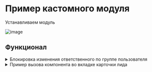 # Пример кастомного модуля

Устанавливаем модуль

![image](https://github.com/user-attachments/assets/703e4407-c514-40a7-bca6-114ea61447fc)

## Функционал

<details> 
  <summary>Блокировка изменения ответственного по группе пользователя</summary>

  Разрешенные группы (к кому не применяется блокировка) задаются в настройках модуля:
  
  ![image](https://github.com/user-attachments/assets/bec7723b-3989-4313-9624-ea2f56d75f56)
  
  
  Блокировка происходит как в интерфейсе пользователя
  
  ![image](https://github.com/user-attachments/assets/df0cd27c-1524-42e8-98de-d1fdf47e0092)
  
  
  Так и на стороне сервера. Тогда пользователю придет подобное уведомление:
  
  ![image](https://github.com/user-attachments/assets/df87871b-b9d3-4dfb-b582-9238f9caa13f)

</details>

<details>
  <summary>Пример вызова компонента во вкладке карточки лида</summary>
  При открытии карточки лида при наличии прав пользователя на чтение добавляется кастомный таб.

  ![image](https://github.com/user-attachments/assets/8de74c4f-933f-4464-9f91-726159dcde97)

  Содержимое таба выводит свой компонент вывода данных из hl-блока

  ![image](https://github.com/user-attachments/assets/fefbb799-84fb-4296-afbc-d2ec4e1329c4)

  
</details>

